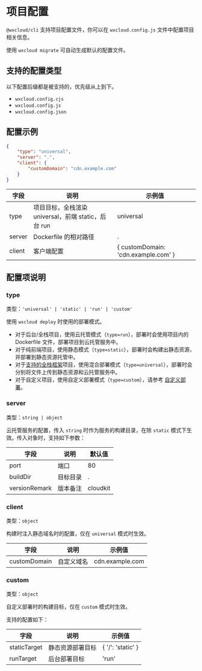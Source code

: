 # 项目配置

`@wxcloud/cli` 支持项目配置文件，你可以在 `wxcloud.config.js` 文件中配置项目相关信息。

使用 `wxcloud migrate` 可自动生成默认的配置文件。

## 支持的配置类型

以下配置后缀都是被支持的，优先级从上到下。

- `wxcloud.config.cjs`
- `wxcloud.config.js`
- `wxcloud.config.json`

## 配置示例

```json
{
    "type": "universal",
    "server": ".",
    "client": {
        "customDomain": "cdn.example.com"
    }
}
```

字段 | 说明 | 示例值
--- | --- | ---
type | 项目目标，全栈渲染 universal，前端 static，后台 run | universal
server | Dockerfile 的相对路径 | .
client | 客户端配置 | { customDomain: 'cdn.example.com' }

## 配置项说明

### type

类型：`'universal' | 'static' | 'run' | 'custom'`

使用 `wxcloud deploy` 时使用的部署模式。

- 对于后台/全栈项目，使用云托管模式（`type=run`），部署时会使用项目内的 Dockerfile 文件，部署项目到云托管服务中。
- 对于纯前端项目，使用静态模式（`type=static`），部署时会构建出静态资源，并部署到静态资源托管中。
- 对于[支持的全栈框架](../terminology/cloudkit.md#支持情况)项目，使用混合部署模式（`type=universal`），部署时会分别将文件上传到静态资源和云托管服务中。
- 对于自定义项目，使用自定义部署模式（`type=custom`），请参考 [自定义部署](../terminology/cloudkit.md#自定义部署目标)。

### server

类型：`string | object`

云托管服务的配置，传入 `string` 时作为服务的构建目录，在除 `static` 模式下生效。传入对象时，支持如下参数：

字段 | 说明 | 默认值
--- | --- | ---
port | 端口 | 80
buildDir | 目标目录 | .
versionRemark | 版本备注 | cloudkit

### client

类型：`object`

构建时注入静态域名时的配置，仅在 `universal` 模式时生效。

字段 | 说明 | 示例值
--- | --- | ---
customDomain | 自定义域名 | cdn.example.com

### custom

类型：`object`

自定义部署时的构建目标，仅在 `custom` 模式时生效。

支持的配置如下：

字段 | 说明 | 示例值
--- | --- | ---
staticTarget | 静态资源部署目标 | { '/': 'static' }
runTarget | 后台部署目标 | 'run'